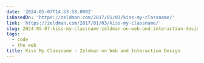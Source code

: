 ```yaml
---
date: '2024-05-07T14:53:58.000Z'
isBasedOn: 'https://zeldman.com/2017/01/03/kiss-my-classname/'
link: 'https://zeldman.com/2017/01/03/kiss-my-classname/'
slug: 2024-05-07-kiss-my-classname-zeldman-on-web-and-interaction-design
tags:
  - code
  - the web
title: Kiss My Classname - Zeldman on Web and Interaction Design
---
```


